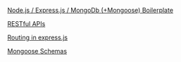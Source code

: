 [Node.js / Express.js / MongoDb (+Mongoose) Boilerplate](https://github.com/sslover/node-express-api-boilerplate)

[RESTful APIs](https://en.wikipedia.org/wiki/Representational_state_transfer#Applied_to_web_services)

[Routing in express.js](http://expressjs.com/en/guide/routing.html)

[Mongoose Schemas](http://mongoosejs.com/docs/guide.html)
